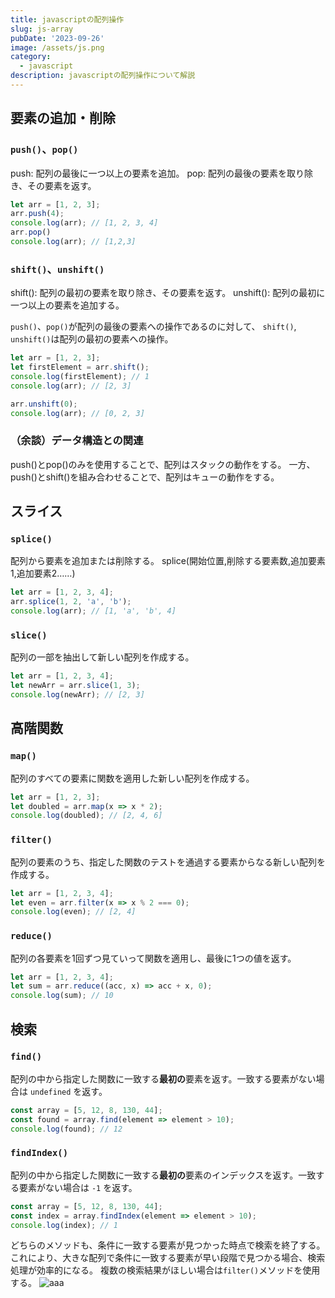 ```yaml
---
title: javascriptの配列操作
slug: js-array
pubDate: '2023-09-26'
image: /assets/js.png
category:
  - javascript
description: javascriptの配列操作について解説
---
```



## 要素の追加・削除

### `push()`、`pop()`

push: 配列の最後に一つ以上の要素を追加。
pop: 配列の最後の要素を取り除き、その要素を返す。

```javascript
let arr = [1, 2, 3];
arr.push(4);
console.log(arr); // [1, 2, 3, 4]
arr.pop()
console.log(arr); // [1,2,3]
```

### `shift()`、`unshift()`

shift(): 配列の最初の要素を取り除き、その要素を返す。
unshift(): 配列の最初に一つ以上の要素を追加する。

`push()`、`pop()`が配列の最後の要素への操作であるのに対して、
`shift()`, `unshift()`は配列の最初の要素への操作。

```javascript
let arr = [1, 2, 3];
let firstElement = arr.shift();
console.log(firstElement); // 1
console.log(arr); // [2, 3]

arr.unshift(0);
console.log(arr); // [0, 2, 3]
```

### （余談）データ構造との関連

push()とpop()のみを使用することで、配列はスタックの動作をする。
一方、push()とshift()を組み合わせることで、配列はキューの動作をする。

## スライス

### `splice()`

配列から要素を追加または削除する。
splice(開始位置,削除する要素数,追加要素1,追加要素2……)

```javascript
let arr = [1, 2, 3, 4];
arr.splice(1, 2, 'a', 'b');
console.log(arr); // [1, 'a', 'b', 4]
```

### `slice()`

配列の一部を抽出して新しい配列を作成する。

```javascript
let arr = [1, 2, 3, 4];
let newArr = arr.slice(1, 3);
console.log(newArr); // [2, 3]
```

## 高階関数

### `map()`

配列のすべての要素に関数を適用した新しい配列を作成する。

```javascript
let arr = [1, 2, 3];
let doubled = arr.map(x => x * 2);
console.log(doubled); // [2, 4, 6]
```

### `filter()`

配列の要素のうち、指定した関数のテストを通過する要素からなる新しい配列を作成する。

```javascript
let arr = [1, 2, 3, 4];
let even = arr.filter(x => x % 2 === 0);
console.log(even); // [2, 4]
```

### `reduce()`

配列の各要素を1回ずつ見ていって関数を適用し、最後に1つの値を返す。

```javascript
let arr = [1, 2, 3, 4];
let sum = arr.reduce((acc, x) => acc + x, 0);
console.log(sum); // 10
```

## 検索

### `find()`

配列の中から指定した関数に一致する**最初の**要素を返す。一致する要素がない場合は `undefined` を返す。

```javascript
const array = [5, 12, 8, 130, 44];
const found = array.find(element => element > 10);
console.log(found); // 12
```

### `findIndex()`

配列の中から指定した関数に一致する**最初の**要素のインデックスを返す。一致する要素がない場合は `-1` を返す。

```javascript
const array = [5, 12, 8, 130, 44];
const index = array.findIndex(element => element > 10);
console.log(index); // 1
```

どちらのメソッドも、条件に一致する要素が見つかった時点で検索を終了する。これにより、大きな配列で条件に一致する要素が早い段階で見つかる場合、検索処理が効率的になる。
複数の検索結果がほしい場合は`filter()`メソッドを使用する。
![aaa](/assets/git.png)
